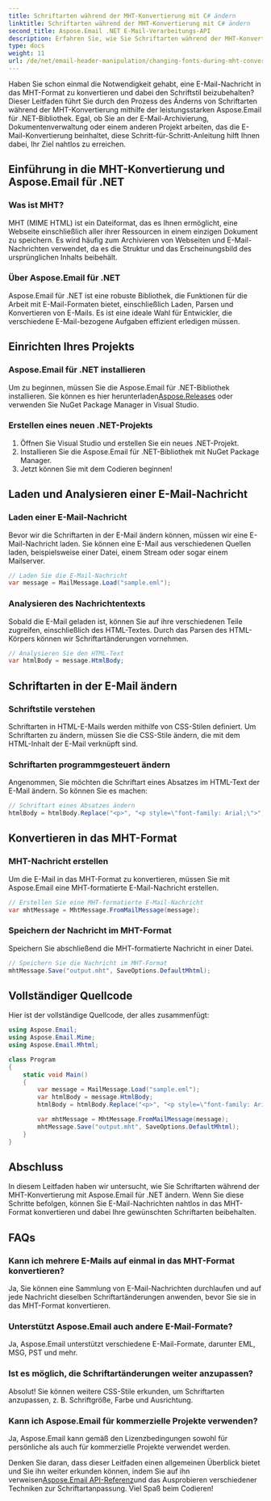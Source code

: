 ```yaml
---
title: Schriftarten während der MHT-Konvertierung mit C# ändern
linktitle: Schriftarten während der MHT-Konvertierung mit C# ändern
second_title: Aspose.Email .NET E-Mail-Verarbeitungs-API
description: Erfahren Sie, wie Sie Schriftarten während der MHT-Konvertierung mit Aspose.Email für .NET ändern. Schritt-für-Schritt-Anleitung mit Quellcode. Perfekt für die E-Mail-Archivierung und Dokumentenverwaltung.
type: docs
weight: 11
url: /de/net/email-header-manipulation/changing-fonts-during-mht-conversion-using-csharp/
---
```


Haben Sie schon einmal die Notwendigkeit gehabt, eine E-Mail-Nachricht in das MHT-Format zu konvertieren und dabei den Schriftstil beizubehalten? Dieser Leitfaden führt Sie durch den Prozess des Änderns von Schriftarten während der MHT-Konvertierung mithilfe der leistungsstarken Aspose.Email für .NET-Bibliothek. Egal, ob Sie an der E-Mail-Archivierung, Dokumentenverwaltung oder einem anderen Projekt arbeiten, das die E-Mail-Konvertierung beinhaltet, diese Schritt-für-Schritt-Anleitung hilft Ihnen dabei, Ihr Ziel nahtlos zu erreichen.

## Einführung in die MHT-Konvertierung und Aspose.Email für .NET

### Was ist MHT?

MHT (MIME HTML) ist ein Dateiformat, das es Ihnen ermöglicht, eine Webseite einschließlich aller ihrer Ressourcen in einem einzigen Dokument zu speichern. Es wird häufig zum Archivieren von Webseiten und E-Mail-Nachrichten verwendet, da es die Struktur und das Erscheinungsbild des ursprünglichen Inhalts beibehält.

### Über Aspose.Email für .NET

Aspose.Email für .NET ist eine robuste Bibliothek, die Funktionen für die Arbeit mit E-Mail-Formaten bietet, einschließlich Laden, Parsen und Konvertieren von E-Mails. Es ist eine ideale Wahl für Entwickler, die verschiedene E-Mail-bezogene Aufgaben effizient erledigen müssen.

## Einrichten Ihres Projekts

### Aspose.Email für .NET installieren

 Um zu beginnen, müssen Sie die Aspose.Email für .NET-Bibliothek installieren. Sie können es hier herunterladen[Aspose.Releases](https://releases.aspose.com/email/net) oder verwenden Sie NuGet Package Manager in Visual Studio.

### Erstellen eines neuen .NET-Projekts

1. Öffnen Sie Visual Studio und erstellen Sie ein neues .NET-Projekt.
2. Installieren Sie die Aspose.Email für .NET-Bibliothek mit NuGet Package Manager.
3. Jetzt können Sie mit dem Codieren beginnen!

## Laden und Analysieren einer E-Mail-Nachricht

### Laden einer E-Mail-Nachricht

Bevor wir die Schriftarten in der E-Mail ändern können, müssen wir eine E-Mail-Nachricht laden. Sie können eine E-Mail aus verschiedenen Quellen laden, beispielsweise einer Datei, einem Stream oder sogar einem Mailserver.

```csharp
// Laden Sie die E-Mail-Nachricht
var message = MailMessage.Load("sample.eml");
```

### Analysieren des Nachrichtentexts

Sobald die E-Mail geladen ist, können Sie auf ihre verschiedenen Teile zugreifen, einschließlich des HTML-Textes. Durch das Parsen des HTML-Körpers können wir Schriftartänderungen vornehmen.

```csharp
// Analysieren Sie den HTML-Text
var htmlBody = message.HtmlBody;
```

## Schriftarten in der E-Mail ändern

### Schriftstile verstehen

Schriftarten in HTML-E-Mails werden mithilfe von CSS-Stilen definiert. Um Schriftarten zu ändern, müssen Sie die CSS-Stile ändern, die mit dem HTML-Inhalt der E-Mail verknüpft sind.

### Schriftarten programmgesteuert ändern

Angenommen, Sie möchten die Schriftart eines Absatzes im HTML-Text der E-Mail ändern. So können Sie es machen:

```csharp
// Schriftart eines Absatzes ändern
htmlBody = htmlBody.Replace("<p>", "<p style=\"font-family: Arial;\">");
```

## Konvertieren in das MHT-Format

### MHT-Nachricht erstellen

Um die E-Mail in das MHT-Format zu konvertieren, müssen Sie mit Aspose.Email eine MHT-formatierte E-Mail-Nachricht erstellen.

```csharp
// Erstellen Sie eine MHT-formatierte E-Mail-Nachricht
var mhtMessage = MhtMessage.FromMailMessage(message);
```

### Speichern der Nachricht im MHT-Format

Speichern Sie abschließend die MHT-formatierte Nachricht in einer Datei.

```csharp
// Speichern Sie die Nachricht im MHT-Format
mhtMessage.Save("output.mht", SaveOptions.DefaultMhtml);
```

## Vollständiger Quellcode

Hier ist der vollständige Quellcode, der alles zusammenfügt:

```csharp
using Aspose.Email;
using Aspose.Email.Mime;
using Aspose.Email.Mhtml;

class Program
{
    static void Main()
    {
        var message = MailMessage.Load("sample.eml");
        var htmlBody = message.HtmlBody;
        htmlBody = htmlBody.Replace("<p>", "<p style=\"font-family: Arial;\">");

        var mhtMessage = MhtMessage.FromMailMessage(message);
        mhtMessage.Save("output.mht", SaveOptions.DefaultMhtml);
    }
}
```

## Abschluss

In diesem Leitfaden haben wir untersucht, wie Sie Schriftarten während der MHT-Konvertierung mit Aspose.Email für .NET ändern. Wenn Sie diese Schritte befolgen, können Sie E-Mail-Nachrichten nahtlos in das MHT-Format konvertieren und dabei Ihre gewünschten Schriftarten beibehalten.


## FAQs


### Kann ich mehrere E-Mails auf einmal in das MHT-Format konvertieren?

Ja, Sie können eine Sammlung von E-Mail-Nachrichten durchlaufen und auf jede Nachricht dieselben Schriftartänderungen anwenden, bevor Sie sie in das MHT-Format konvertieren.

### Unterstützt Aspose.Email auch andere E-Mail-Formate?

Ja, Aspose.Email unterstützt verschiedene E-Mail-Formate, darunter EML, MSG, PST und mehr.

### Ist es möglich, die Schriftartänderungen weiter anzupassen?

Absolut! Sie können weitere CSS-Stile erkunden, um Schriftarten anzupassen, z. B. Schriftgröße, Farbe und Ausrichtung.

### Kann ich Aspose.Email für kommerzielle Projekte verwenden?

Ja, Aspose.Email kann gemäß den Lizenzbedingungen sowohl für persönliche als auch für kommerzielle Projekte verwendet werden.

 Denken Sie daran, dass dieser Leitfaden einen allgemeinen Überblick bietet und Sie ihn weiter erkunden können, indem Sie auf ihn verweisen[Aspose.Email API-Referenz](https://reference.aspose.com/email/net/)und das Ausprobieren verschiedener Techniken zur Schriftartanpassung. Viel Spaß beim Codieren!